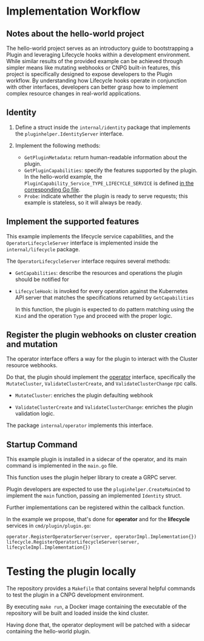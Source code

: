 # Implementation Workflow

## Notes about the hello-world project

The hello-world project serves as an introductory guide to bootstrapping a Plugin and leveraging Lifecycle hooks within a development environment.
While similar results of the provided example can be achieved through simpler means like mutating webhooks or CNPG built-in features, this project
is specifically designed to expose developers to the Plugin workflow. By understanding how Lifecycle hooks operate in conjunction
with other interfaces, developers can better grasp how to implement complex resource changes in real-world applications.

## Identity

1. Define a struct inside the `internal/identity` package that implements
   the `pluginhelper.IdentityServer` interface.

2. Implement the following methods:

    - `GetPluginMetadata`: return human-readable information about the plugin.
    - `GetPluginCapabilities`: specify the features supported by the plugin.
      In the hello-world example, the
      `PluginCapability_Service_TYPE_LIFECYCLE_SERVICE` is defined
      [in the corresponding Go file](internal/lifecycle/lifecycle.go).
    - `Probe`: indicate whether the plugin is ready to serve requests; this
      example is stateless, so it will always be ready.

## Implement the supported features

This example implements the lifecycle service capabilities,
and the `OperatorLifecycleServer` interface is implemented inside the
`internal/lifecycle` package.

The `OperatorLifecycleServer` interface requires several methods:

- `GetCapabilities`: describe the resources and operations the plugin
  should be notified for

- `LifecycleHook`: is invoked for every operation against the
  Kubernetes API server that matches the specifications
  returned by `GetCapabilities`

  In this function, the plugin is expected to do pattern matching
  using the `Kind` and the operation `Type` and proceed with the
  proper logic.

## Register the plugin webhooks on cluster creation and mutation

The operator interface offers a way for the plugin to interact with
the Cluster resource webhooks.

Do that, the plugin should implement the [operator](https://github.com/cloudnative-pg/cnpg-i/blob/main/proto/operator.proto)
interface, specifically the `MutateCluster`, `ValidateClusterCreate`,
and `ValidateClusterChange` rpc calls.

- `MutateCluster`: enriches the plugin defaulting webhook

- `ValidateClusterCreate` and `ValidateClusterChange`: enriches
  the plugin validation logic.

The package `internal/operator` implements this interface.

## Startup Command

This example plugin is installed in a sidecar of the operator, and its
main command is implemented in the `main.go` file.

This function uses the plugin helper library to create a GRPC server.

Plugin developers are expected to use the `pluginhelper.CreateMainCmd`
to implement the `main` function, passing an implemented `Identity`
struct.

Further implementations can be registered within the callback function.

In the example we propose, that's done for  **operator** and for
the **lifecycle** services in `cmd/plugin/plugin.go`:

```
operator.RegisterOperatorServer(server, operatorImpl.Implementation{})
lifecycle.RegisterOperatorLifecycleServer(server, lifecycleImpl.Implementation{})
```

# Testing the plugin locally

The repository provides a `Makefile` that contains several helpful
commands to test the plugin in a CNPG development environment.

By executing `make run`, a Docker image containing the executable
of the repository will be built and loaded inside the kind cluster.

Having done that, the operator deployment will be patched with a sidecar
containing the hello-world plugin.
